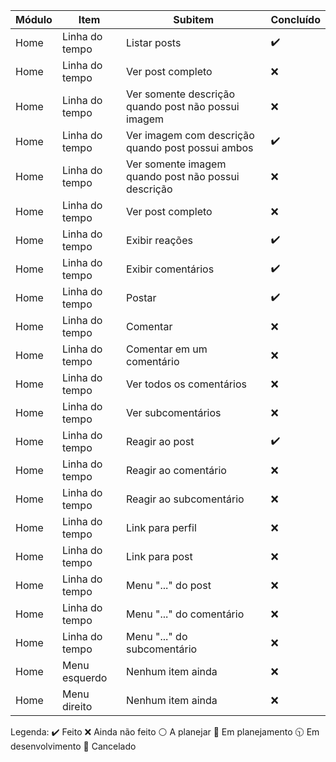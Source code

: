 Módulo | Item | Subitem | Concluído
--- | --- | --- | ---
Home | Linha do tempo | Listar posts | :heavy_check_mark:
Home | Linha do tempo | Ver post completo | :x:
Home | Linha do tempo | Ver somente descrição quando post não possui imagem | :x:
Home | Linha do tempo | Ver imagem com descrição quando post possui ambos | :heavy_check_mark:
Home | Linha do tempo | Ver somente imagem quando post não possui descrição | :x:
Home | Linha do tempo | Ver post completo | :x:
Home | Linha do tempo | Exibir reações | :heavy_check_mark:
Home | Linha do tempo | Exibir comentários | :heavy_check_mark:
Home | Linha do tempo | Postar | :heavy_check_mark:
Home | Linha do tempo | Comentar | :x:
Home | Linha do tempo | Comentar em um comentário | :x:
Home | Linha do tempo | Ver todos os comentários | :x:
Home | Linha do tempo | Ver subcomentários | :x:
Home | Linha do tempo | Reagir ao post | :heavy_check_mark:
Home | Linha do tempo | Reagir ao comentário | :x:
Home | Linha do tempo | Reagir ao subcomentário | :x:
Home | Linha do tempo | Link para perfil | :x:
Home | Linha do tempo | Link para post | :x:
Home | Linha do tempo | Menu "..." do post | :x:
Home | Linha do tempo | Menu "..." do comentário | :x:
Home | Linha do tempo | Menu "..." do subcomentário | :x:
Home | Menu esquerdo | Nenhum item ainda | :x:
Home | Menu direito | Nenhum item ainda | :x:

Legenda: 
:heavy_check_mark: Feito
:x: Ainda não feito
:white_circle: A planejar
:large_blue_circle: Em planejamento
:clock1030: Em desenvolvimento
:red_circle: Cancelado
